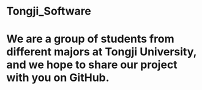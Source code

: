 # Tongji_Software
# We are a group of students from different majors at Tongji University, and we hope to share our project with you on GitHub.
